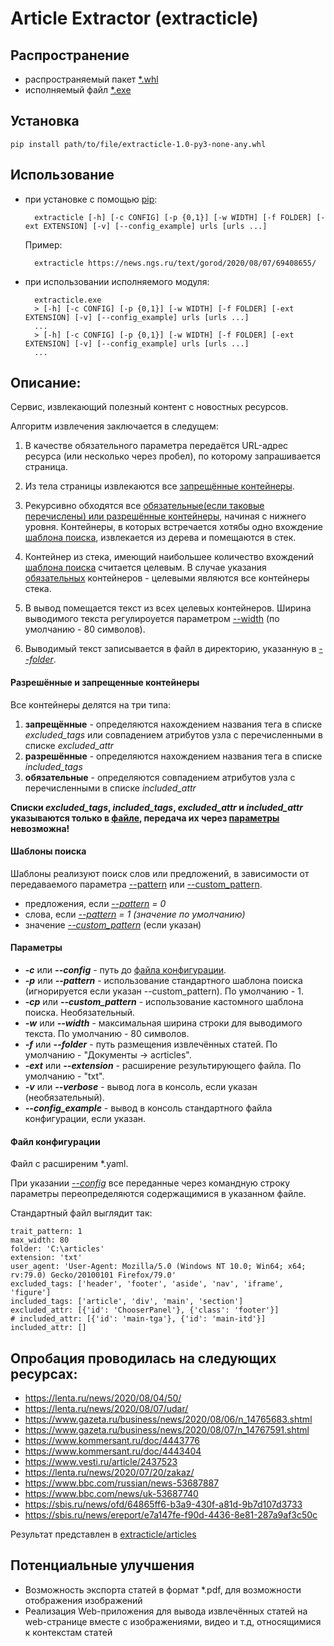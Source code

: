 # Article Extractor (extracticle)

## Распространение
* распространяемый пакет [*.whl](https://github.com/paveldanilov76/extracticle/raw/master/dist/extracticle-1.0-py3-none-any.whl)
* исполняемый файл [*.exe](https://github.com/paveldanilov76/extracticle/raw/master/dist/extracticle.exe)

## Установка
    pip install path/to/file/extracticle-1.0-py3-none-any.whl
    
## Использование
* при установке с помощью [pip](#Установка):
        
        extracticle [-h] [-c CONFIG] [-p {0,1}] [-w WIDTH] [-f FOLDER] [-ext EXTENSION] [-v] [--config_example] urls [urls ...]

    Пример:
        
        extracticle https://news.ngs.ru/text/gorod/2020/08/07/69408655/

* при использовании исполняемого модуля:

        extracticle.exe
        > [-h] [-c CONFIG] [-p {0,1}] [-w WIDTH] [-f FOLDER] [-ext EXTENSION] [-v] [--config_example] urls [urls ...]
        ...
        > [-h] [-c CONFIG] [-p {0,1}] [-w WIDTH] [-f FOLDER] [-ext EXTENSION] [-v] [--config_example] urls [urls ...]
        ...

## Описание:
Сервис, извлекающий полезный контент с новостных ресурсов.

Алгоритм извлечения заключается в следущем:
1. В качестве обязательного параметра передаётся URL-адрес ресурса (или несколько через пробел), по которому запрашивается страница. 

2. Из тела страницы извлекаются все [запрещённые контейнеры](#Разрешённые-и-запрещенные-контейнеры).

3. Рекурсивно обходятся все [обязательные(если таковые перечислены) или разрешённые контейнеры](#Разрешённые-и-запрещенные-контейнеры), начиная c нижнего уровня.
Контейнеры, в которых встречается хотябы одно вхождение [шаблона поиска](#Шаблоны-поиска), извлекается из дерева и помещаются в стек.

4. Контейнер из стека, имеющий наибольшее количество вхождений [шаблона поиска](#Шаблоны-поиска) считается целевым.
В случае указания [обязательных](#Разрешённые-и-запрещенные-контейнеры) контейнеров - целевыми являются все контейнеры стека.

5. В вывод помещается текст из всех целевых контейнеров. Ширина выводимого текста регулироуется параметром 
[--width](#Параметры) (по умолчанию - 80 символов).

6. Выводимый текст записывается в файл в директорию, указанную в [*--folder*](#Параметры).

#### Разрешённые и запрещенные контейнеры
Все контейнеры делятся на три типа:
1. **запрещённые** - определяются нахождением названия тега в списке *excluded_tags* 
или совпадением атрибутов узла с перечисленными в списке *excluded_attr*
2. **разрешённые** - определяются нахождением названия тега в списке *included_tags*
3. **обязательные** - определяются совпадением атрибутов узла с перечисленными в списке *included_attr*

**Списки *excluded_tags*, *included_tags*, *excluded_attr* и *included_attr* указываются только в 
[файле](#Файл-конфигурации), передача их через [параметры](#Параметры) невозможна!**

#### Шаблоны поиска
Шаблоны реализуют поиск слов или предложений, в зависимости от передаваемого параметра [--pattern](#Параметры) или [--custom_pattern](#Параметры).
+ предложения, если *[--pattern](#Параметры) = 0*
+ слова, если *[--pattern](#Параметры) = 1 (значение по умолчанию)*
+ значение *[--custom_pattern](#Параметры)* (если указан)

#### Параметры
* ***-c*** или ***--config*** - путь до [файла конфигурации](#Файл-конфигурации).
* ***-p*** или ***--pattern*** - использование стандартного шаблона поиска (игнорируется если указан --custom_pattern). По умолчанию - 1.
* ***-cp*** или ***--custom_pattern*** - использование кастомного шаблона поиска. Необязательный.
* ***-w*** или ***--width*** - максимальная ширина строки для выводимого текста. По умолчанию - 80 символов.
* ***-f*** или ***--folder*** - путь размещения извлечённых статей. По умолчанию - "Документы -> acrticles".
* ***-ext*** или ***--extension*** - расширение результирующего файла. По умолчанию - "txt".
* ***-v*** или ***--verbose*** - вывод лога в консоль, если указан (необязательный).
* ***--config_example*** - вывод в консоль стандартного файла конфигурации, если указан.

#### Файл конфигурации
Файл с расширеним *.yaml.

При указании *[--config](#Параметры)* все переданные через командную строку параметры переопределяются содержащимися в указанном файле.

Стандартный файл выглядит так:

    trait_pattern: 1
    max_width: 80
    folder: 'C:\articles'
    extension: 'txt'
    user_agent: 'User-Agent: Mozilla/5.0 (Windows NT 10.0; Win64; x64; rv:79.0) Gecko/20100101 Firefox/79.0'
    excluded_tags: ['header', 'footer', 'aside', 'nav', 'iframe', 'figure']
    included_tags: ['article', 'div', 'main', 'section']
    excluded_attr: [{'id': 'ChooserPanel'}, {'class': 'footer'}]
    # included_attr: [{'id': 'main-tga'}, {'id': 'main-itd'}]
    included_attr: []
    
## Опробация проводилась на следующих ресурсах:
* https://lenta.ru/news/2020/08/04/50/
* https://lenta.ru/news/2020/08/07/udar/
* https://www.gazeta.ru/business/news/2020/08/06/n_14765683.shtml
* https://www.gazeta.ru/business/news/2020/08/07/n_14767591.shtml
* https://www.kommersant.ru/doc/4443776
* https://www.kommersant.ru/doc/4443404
* https://www.vesti.ru/article/2437523
* https://lenta.ru/news/2020/07/20/zakaz/
* https://www.bbc.com/russian/news-53687887
* https://www.bbc.com/news/uk-53687740
* https://sbis.ru/news/ofd/64865ff6-b3a9-430f-a81d-9b7d107d3733
* https://sbis.ru/news/ereport/e7a147fe-f90d-4436-8e81-287a9af3c50c

Результат представлен в [extracticle/articles](https://github.com/paveldanilov76/extracticle/tree/master/articles)

## Потенциальные улучшения
* Возможность экспорта статей в формат *.pdf, для возможности отображения изображений
* Реализация Web-приложения для вывода извлечённых статей на web-странице вместе с изображениями, видео и т.д, относящимися к контекстам статей
   
